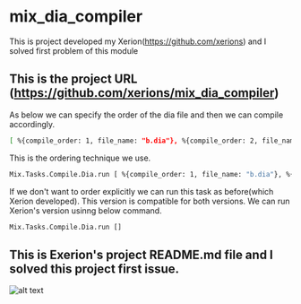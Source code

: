 # mix_dia_compiler
This is project developed my Xerion(https://github.com/xerions) and I solved first problem of this module
## This is the project URL (https://github.com/xerions/mix_dia_compiler)
As below we can specify the order of the dia file and then we can compile accordingly. 
```bash
[ %{compile_order: 1, file_name: "b.dia"}, %{compile_order: 2, file_name: "a.dia"}] 
```
This is the ordering technique we use.
```bash
Mix.Tasks.Compile.Dia.run [ %{compile_order: 1, file_name: "b.dia"}, %{compile_order: 2, file_name: "a.dia"}] 
```
If we don't want to order explicitly we can run this task as before(which Xerion developed). This version is compatible for both versions. We can run Xerion's version usinng below command.
```bash
Mix.Tasks.Compile.Dia.run []
````

## This is Exerion's project README.md file and I solved this project first issue.
![alt text](https://github.com/KushanChamindu/mix_dia_compiler/blob/main/images/mix_dia.png)
